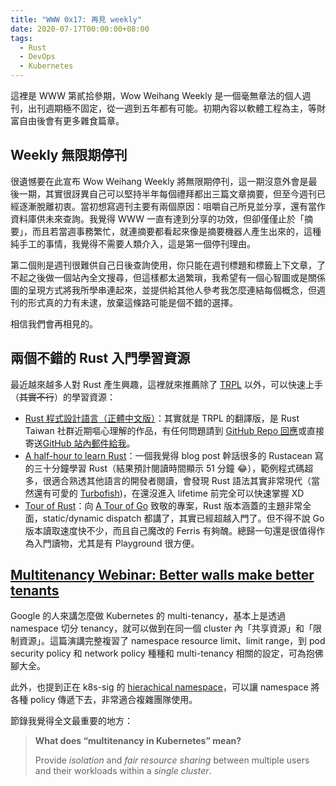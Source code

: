 ```yaml
---
title: "WWW 0x17: 再見 weekly"
date: 2020-07-17T00:00:00+08:00
tags:
  - Rust
  - DevOps
  - Kubernetes
---
```


這裡是 WWW 第貳拾參期，Wow Weihang Weekly 是一個毫無章法的個人週刊，出刊週期極不固定，從一週到五年都有可能。初期內容以軟體工程為主，等財富自由後會有更多雜食篇章。

## Weekly 無限期停刊

很遺憾要在此宣布 Wow Weihang Weekly 將無限期停刊，這一期沒意外會是最後一期，其實很訝異自己可以堅持半年每個禮拜都出三篇文章摘要，但至今週刊已經逐漸脫離初衷。當初想寫週刊主要有兩個原因：咀嚼自己所見並分享，還有當作資料庫供未來查詢。我覺得 WWW 一直有達到分享的功效，但卻僅僅止於「摘要」，而且若當週事務繁忙，就連摘要都看起來像是摘要機器人產生出來的，這種純手工的事情，我覺得不需要人類介入，這是第一個停刊理由。

第二個則是週刊很難供自己日後查詢使用，你只能在週刊標題和標籤上下文章，了不起之後做一個站內全文搜尋，但這樣都太過繁瑣，我希望有一個心智圖或是關係圖的呈現方式將我所學串連起來，並提供給其他人參考我怎麼連結每個概念，但週刊的形式真的力有未逮，放棄這條路可能是個不錯的選擇。

相信我們會再相見的。

## 兩個不錯的 Rust 入門學習資源

最近越來越多人對 Rust 產生興趣，這裡就來推薦除了 [TRPL](https://doc.rust-lang.org/book/) 以外，可以快速上手（~~其實不行~~）的學習資源：

- [Rust 程式設計語言（正體中文版）](https://rust-lang.tw/book-tw/)：其實就是 TRPL 的翻譯版，是 Rust Taiwan 社群近期嘔心理解的作品，有任何問題請到 [GitHub Repo 回應](https://github.com/rust-tw/)或直接寄送[GitHub 站內郵件給我](mailto:wehnaglo@users.noreply.github.com)。
- [A half-hour to learn Rust](https://fasterthanli.me/articles/a-half-hour-to-learn-rust)：一個我覺得 blog post 幹話很多的 Rustacean 寫的三十分鐘學習 Rust（結果預計閱讀時間顯示 51 分鐘 😂），範例程式碼超多，很適合熟透其他語言的開發者閱讀，會發現 Rust 語法其實非常現代（當然還有可愛的 [Turbofish](https://turbo.fish/))，在還沒進入 lifetime 前完全可以快速掌握 XD
- [Tour of Rust](https://tourofrust.com)：向 [A Tour of Go](https://tour.golang.org/) 致敬的專案，Rust 版本涵蓋的主題非常全面，static/dynamic dispatch 都講了，其實已經超越入門了。但不得不說 Go 版本讀取速度快不少，而且自己魔改的 Ferris 有夠醜。總歸一句還是很值得作為入門讀物，尤其是有 Playground 很方便。

## [Multitenancy Webinar: Better walls make better tenants](https://www.cncf.io/webinars/multitenancy-webinar-better-walls-make-better-tenants/)

Google 的人來講怎麼做 Kubernetes 的 multi-tenancy，基本上是透過 namespace 切分 tenancy，就可以做到在同一個 cluster 內「共享資源」和「限制資源」。這篇演講完整複習了 namespace resource limit、limit range，到 pod security policy 和 network policy 種種和 multi-tenancy 相關的設定，可為抱佛腳大全。

此外，也提到正在 k8s-sig 的 [hierachical namespace](https://github.com/kubernetes-sigs/multi-tenancy/tree/master/incubator/hnc)，可以讓 namespace 將各種 policy 傳遞下去，非常適合複雜團隊使用。

節錄我覺得全文最重要的地方：

> **What does “multitenancy in Kubernetes” mean?**
>
> Provide _isolation_ and _fair resource sharing_ between multiple users and their workloads within a _single cluster_.
